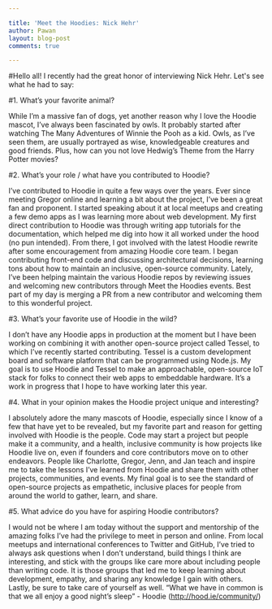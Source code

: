```yaml
---

title: 'Meet the Hoodies: Nick Hehr'
author: Pawan
layout: blog-post
comments: true

---
```


#Hello all! I recently had the great honor of interviewing Nick Hehr. Let's see what he had to say:

#1. What’s your favorite animal?

While I’m a massive fan of dogs, yet another reason why I love the Hoodie mascot, I’ve always been fascinated by owls. It probably started after watching The Many Adventures of Winnie the Pooh as a kid. Owls, as I’ve seen them, are usually portrayed as wise, knowledgeable creatures and good friends. Plus, how can you not love Hedwig’s Theme from the Harry Potter movies?


#2. What’s your role / what have you contributed to Hoodie?

I’ve contributed to Hoodie in quite a few ways over the years. Ever since meeting Gregor online and learning a bit about the project, I’ve been a great fan and proponent. I started speaking about it at local meetups and creating a few demo apps as I was learning more about web development. My first direct contribution to Hoodie was through writing app tutorials for the documentation, which helped me dig into how it all worked under the hood (no pun intended). From there, I got involved with the latest Hoodie rewrite after some encouragement from amazing Hoodie core team. I began contributing front-end code and discussing architectural decisions, learning tons about how to maintain an inclusive, open-source community. Lately, I’ve been helping maintain the various Hoodie repos by reviewing issues and welcoming new contributors through Meet the Hoodies events. Best part of my day is merging a PR from a new contributor and welcoming them to this wonderful project.

#3. What’s your favorite use of Hoodie in the wild?

I don’t have any Hoodie apps in production at the moment but I have been working on combining it with another open-source project called Tessel, to which I’ve recently started contributing. Tessel is a custom development board and software platform that can be programmed using Node.js. My goal is to use Hoodie and Tessel to make an approachable, open-source IoT stack for folks to connect their web apps to embeddable hardware. It’s a work in progress that I hope to have working later this year.


#4. What in your opinion makes the Hoodie project unique and interesting?

I absolutely adore the many mascots of Hoodie, especially since I know of a few that have yet to be revealed, but my favorite part and reason for getting involved with Hoodie is the people. Code may start a project but people make it a community, and a health, inclusive community is how projects like Hoodie live on, even if founders and core contributors move on to other endeavors. People like Charlotte, Gregor, Jenn, and Jan teach and inspire me to take the lessons I’ve learned from Hoodie and share them with other projects, communities, and events. My final goal is to see the standard of open-source projects as empathetic, inclusive places for people from around the world to gather, learn, and share.

#5. What advice do you have for aspiring Hoodie contributors?

I would not be where I am today without the support and mentorship of the amazing folks I’ve had the privilege to meet in person and online. From local meetups and international conferences to Twitter and GitHub, I’ve tried to always ask questions when I don’t understand, build things I think are interesting, and stick with the groups like care more about including people than writing code. It is those groups that led me to keep learning about development, empathy, and sharing any knowledge I gain with others. Lastly, be sure to take care of yourself as well. “What we have in common is that we all enjoy a good night’s sleep” - Hoodie (http://hood.ie/community/)
